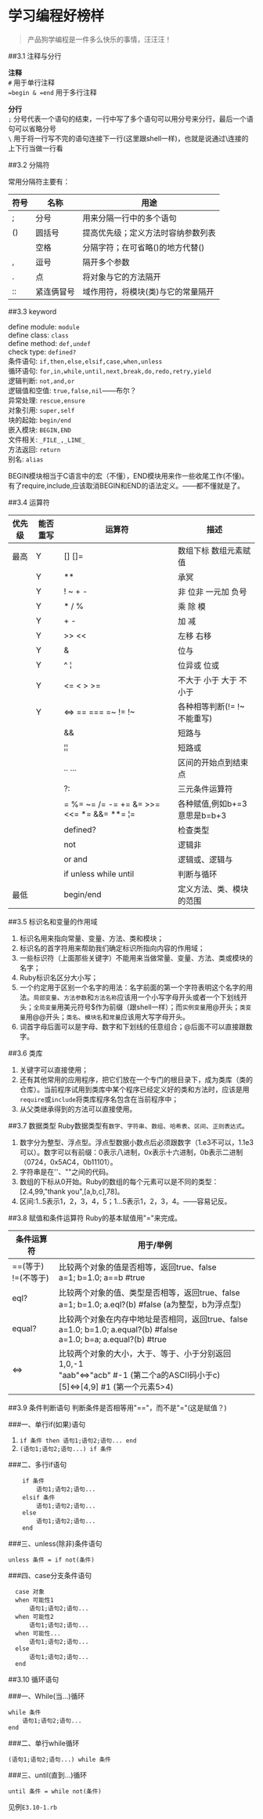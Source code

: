 学习编程好榜样
===

> 产品狗学编程是一件多么快乐的事情，汪汪汪！

##3.1 注释与分行

**注释**  
`#` 用于单行注释  
`=begin & =end` 用于多行注释

**分行**  
`;` 分号代表一个语句的结束，一行中写了多个语句可以用分号来分行，最后一个语句可以省略分号  
`\` 用于将一行写不完的语句连接下一行(这里跟shell一样)，也就是说通过\连接的上下行当做一行看

##3.2 分隔符

常用分隔符主要有：

符号|名称      | 用途 
----|----------|------
;   |分号      |用来分隔一行中的多个语句
()  |圆括号    |提高优先级；定义方法时容纳参数列表
    |空格      |分隔字符；在可省略()的地方代替()
,   |逗号      |隔开多个参数
.   |点        |将对象与它的方法隔开
::  |紧连俩冒号|域作用符，将模块(类)与它的常量隔开

##3.3 keyword

define module: `module`  
define class: `class`  
define method: `def,undef`  
check type: `defined?`  
条件语句: `if,then,else,elsif,case,when,unless`  
循环语句: `for,in,while,until,next,break,do,redo,retry,yield`  
逻辑判断: `not,and,or`  
逻辑值和空值: `true,false,nil`——布尔？  
异常处理: `rescue,ensure`  
对象引用: `super,self`  
块的起始: `begin/end`  
嵌入模块: `BEGIN,END`  
文件相关: `_FILE_,_LINE_`  
方法返回: `return`  
别名: `alias`  

BEGIN模块相当于C语言中的宏（不懂），END模块用来作一些收尾工作(不懂)。有了require,include,应该取消BEGIN和END的语法定义。——都不懂就是了。

##3.4 运算符

优先级|能否重写|    运算符         |   描述
------|--------|-------------------|-----------------
最高  |Y       |[]  []=            |数组下标 数组元素赋值
      |Y       |**                 |承冥
      |Y       |! ~ + -            |非 位非 一元加 负号
      |Y       |*  /  %            |乘 除 模
      |Y       |+ -                |加 减
      |Y       |>>  <<             |左移 右移
      |Y       |&                  |位与
      |Y       |^ &#166;           |位异或 位或
      |Y       |<= < > >=          |不大于 小于 大于 不小于
      |Y       |<=> == === =~ != !~|各种相等判断(!= !~不能重写)
      |        |&&                 |短路与
      |        |&#166;&#166;       |短路或
      |        |.. ...             |区间的开始点到结束点
      |        |?:                 |三元条件运算符
      |        |= %= ~= /= -= += &= >>= <<= *= &&= **= &#166;= |各种赋值,例如b+=3意思是b=b+3
      |        |defined?           |检查类型
      |        |not                |逻辑非
      |        |or and             |逻辑或、逻辑与
      |        |if unless while until |判断与循环
最低  |        |begin/end          |定义方法、类、模块的范围

##3.5 标识名和变量的作用域
1. 标识名用来指向常量、变量、方法、类和模块；
2. 标识名的首字符用来帮助我们确定标识所指向内容的作用域；
3. 一些标识符（上面那些关键字）不能用来当做常量、变量、方法、类或模块的名字；
4. Ruby标识名区分大小写；
5. 一个约定用于区别一个名字的用法：名字前面的第一个字符表明这个名字的用法。`局部变量`、`方法参数`和`方法名称`应该用一个小写字母开头或者一个下划线开头；`全局变量`用美元符号$作为前缀（跟shell一样）；而`实例变量`用@开头；`类变量`用@@开头；`类名`、`模块名`和`常量`应该用大写字母开头。
6. 词首字母后面可以是字母、数字和下划线的任意组合；@后面不可以直接跟数字。

##3.6 类库
1. 关键字可以直接使用；
2. 还有其他常用的应用程序，把它们放在一个专门的根目录下，成为类库（类的仓库）。当前程序试用到类库中某个程序已经定义好的类和方法时，应该是用`require`或`include`将类库程序名包含在当前程序中；
3. 从父类继承得到的方法可以直接使用。

##3.7 数据类型
Ruby数据类型有`数字`、`字符串`、`数组`、`哈希表`、`区间`、`正则表达式`。

1. 数字分为整型、浮点型。浮点型数据小数点后必须跟数字（1.e3不可以，1.1e3可以）。数字可以有前缀：0表示八进制，0x表示十六进制，0b表示二进制（0724，0x5AC4，0b11101）。
2. 字符串是在''、""之间的代码。
3. 数组的下标从0开始。Ruby的数组的每个元素可以是不同的类型：[2.4,99,"thank you",[a,b,c],78]。
4. 区间:1..5表示1，2，3，4，5；1...5表示1，2，3，4。——容易记反。

##3.8 赋值和条件运算符
Ruby的基本赋值用"="来完成。

条件运算符          | 用于/举例
--------------------|-----------------------------------------
==(等于) <br /> !=(不等于) | 比较两个对象的值是否相等，返回true、false <br /> a=1; b=1.0; a==b #true
eql?                |比较两个对象的值、类型是否相等，返回true、false <br /> a=1; b=1.0; a.eql?(b) #false (a为整型，b为浮点型)
equal?              |比较两个对象在内存中地址是否相同，返回true、false <br /> a=1.0; b=1.0; a.equal?(b) #false <br /> a=1.0; b=a; a.equal?(b) #true
<=>                 |比较两个对象的大小，大于、等于、小于分别返回1,0,-1 <br /> "aab"<=>"acb" #-1 (第二个a的ASCII码小于c) <br /> [5]<=>[4,9] #1 (第一个元素5>4)

##3.9 条件判断语句
判断条件是否相等用"=="，而不是"="(这是赋值？)

###一、单行if(如果)语句
1. `if 条件 then 语句1;语句2;语句... end`
2. `(语句1;语句2;语句...) if 条件`

###二、多行if语句

```
    if 条件
        语句1;语句2;语句...
    elsif 条件
        语句1;语句2;语句...
    else
        语句1;语句2;语句...
    end
```

###三、unless(除非)条件语句

  `unless 条件 = if not(条件)`

###四、case分支条件语句

```
  case 对象
  when 可能性1
      语句1;语句2;语句...
  when 可能性2
      语句1;语句2;语句...
  when 可能性...
      语句1;语句2;语句...
  else
      语句1;语句2;语句...
  end
```

##3.10 循环语句

###一、While(当...)循环

```
while 条件
    语句1;语句2;语句...
end
```

###二、单行while循环

```
(语句1;语句2;语句...) while 条件
```

###三、until(直到...)循环

```
until 条件 = while not(条件)
```

见例`E3.10-1.rb`
